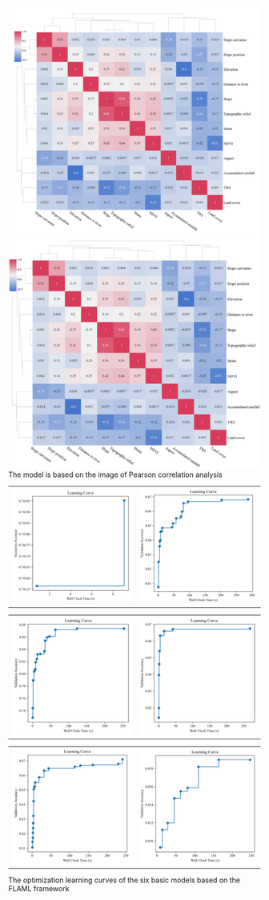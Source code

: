 <div style="background-color: white; display: inline-block; padding: 10px;">
    <img src="https://github.com/xccuse/FLAML-landslide-map/blob/main/fig/Figure%206.png" alt="Image 1" style="display: block; max-width: 100%; height: auto;">
</div>
<td><img src="https://github.com/xccuse/FLAML-landslide-map/blob/main/fig/Figure%206.png" alt="Image 1" width="1000"></td>
The model is based on the image of Pearson correlation analysis
<table>
    <td><img src="https://github.com/xccuse/FLAML-landslide-map/blob/main/fig/Figure%207a.png" alt="Image 1"></td>
    <td><img src="https://github.com/xccuse/FLAML-landslide-map/blob/main/fig/Figure%207b.png" alt="Image 2"></td>
</table>
<table>
    <td><img src="https://github.com/xccuse/FLAML-landslide-map/blob/main/fig/Figure%207c.png" alt="Image 1"></td>
    <td><img src="https://github.com/xccuse/FLAML-landslide-map/blob/main/fig/Figure%207d.png" alt="Image 2"></td>
</table>
<table>
    <td><img src="https://github.com/xccuse/FLAML-landslide-map/blob/main/fig/Figure%207e.png" alt="Image 1"></td>
    <td><img src="https://github.com/xccuse/FLAML-landslide-map/blob/main/fig/Figure%207f.png" alt="Image 2"></td>
</table>
The optimization learning curves of the six basic models based on the FLAML framework
































